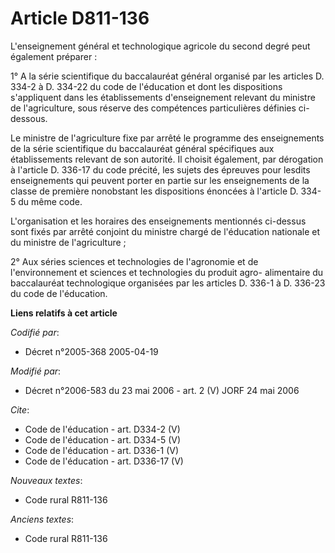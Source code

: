 # Article D811-136

L'enseignement général et technologique agricole du second degré peut également préparer : 

1° A la série scientifique du baccalauréat général organisé par les articles D. 334-2 à D. 334-22 du code de l'éducation et
dont les dispositions s'appliquent dans les établissements d'enseignement relevant du ministre de l'agriculture, sous réserve
des compétences particulières définies ci-dessous. 

Le ministre de l'agriculture fixe par arrêté le programme des enseignements de la série scientifique du baccalauréat général
spécifiques aux établissements relevant de son autorité. Il choisit également, par dérogation à l'article D. 336-17 du code
précité, les sujets des épreuves pour lesdits enseignements qui peuvent porter en partie sur les enseignements de la classe
de première nonobstant les dispositions énoncées à l'article D. 334-5 du même code. 

L'organisation et les horaires des enseignements mentionnés ci-dessus sont fixés par arrêté conjoint du ministre chargé de
l'éducation nationale et du ministre de l'agriculture ; 

2° Aux séries sciences et technologies de l'agronomie et de l'environnement et sciences et technologies du produit agro-
alimentaire du baccalauréat technologique organisées par les articles D. 336-1 à D. 336-23 du code de l'éducation.

**Liens relatifs à cet article**

_Codifié par_:

  - Décret n°2005-368 2005-04-19

_Modifié par_:

  - Décret n°2006-583 du 23 mai 2006 - art. 2 (V) JORF 24 mai 2006

_Cite_:

  - Code de l'éducation - art. D334-2 (V)
  - Code de l'éducation - art. D334-5 (V)
  - Code de l'éducation - art. D336-1 (V)
  - Code de l'éducation - art. D336-17 (V)

_Nouveaux textes_:

  - Code rural R811-136

_Anciens textes_:

  - Code rural R811-136
